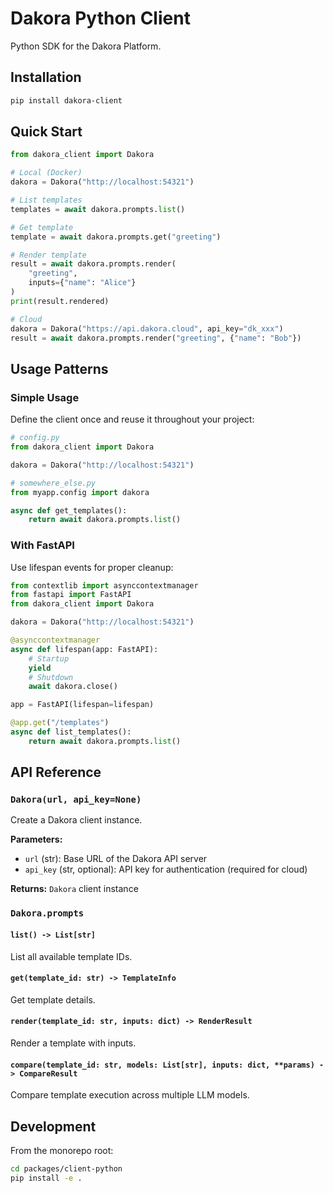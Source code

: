 # Dakora Python Client

Python SDK for the Dakora Platform.

## Installation

```bash
pip install dakora-client
```

## Quick Start

```python
from dakora_client import Dakora

# Local (Docker)
dakora = Dakora("http://localhost:54321")

# List templates
templates = await dakora.prompts.list()

# Get template
template = await dakora.prompts.get("greeting")

# Render template
result = await dakora.prompts.render(
    "greeting",
    inputs={"name": "Alice"}
)
print(result.rendered)

# Cloud
dakora = Dakora("https://api.dakora.cloud", api_key="dk_xxx")
result = await dakora.prompts.render("greeting", {"name": "Bob"})
```

## Usage Patterns

### Simple Usage

Define the client once and reuse it throughout your project:

```python
# config.py
from dakora_client import Dakora

dakora = Dakora("http://localhost:54321")
```

```python
# somewhere_else.py
from myapp.config import dakora

async def get_templates():
    return await dakora.prompts.list()
```

### With FastAPI

Use lifespan events for proper cleanup:

```python
from contextlib import asynccontextmanager
from fastapi import FastAPI
from dakora_client import Dakora

dakora = Dakora("http://localhost:54321")

@asynccontextmanager
async def lifespan(app: FastAPI):
    # Startup
    yield
    # Shutdown
    await dakora.close()

app = FastAPI(lifespan=lifespan)

@app.get("/templates")
async def list_templates():
    return await dakora.prompts.list()
```

## API Reference

### `Dakora(url, api_key=None)`

Create a Dakora client instance.

**Parameters:**
- `url` (str): Base URL of the Dakora API server
- `api_key` (str, optional): API key for authentication (required for cloud)

**Returns:** `Dakora` client instance

### `Dakora.prompts`

#### `list() -> List[str]`

List all available template IDs.

#### `get(template_id: str) -> TemplateInfo`

Get template details.

#### `render(template_id: str, inputs: dict) -> RenderResult`

Render a template with inputs.

#### `compare(template_id: str, models: List[str], inputs: dict, **params) -> CompareResult`

Compare template execution across multiple LLM models.

## Development

From the monorepo root:

```bash
cd packages/client-python
pip install -e .
```